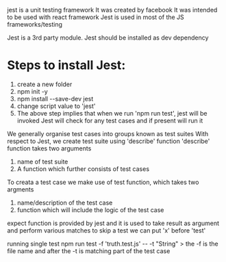 jest is a unit testing framework
It was created by facebook
It was intended to be used with react framework
Jest is used in most of the JS frameworks/testing

Jest is a 3rd party module. Jest should be installed as dev dependency


Steps to install Jest:
=====================
1) create a new folder
2) npm init -y
3) npm install --save-dev jest
4) change script value to 'jest'
5) The above step implies that when we run 'npm run test', jest will be invoked
    Jest will check for any test cases and if present will run it

We generally organise test cases into groups known as test suites
With respect to Jest, we create test suite using 'describe' function
'describe' function takes two arguments

1) name of test suite
2) A function which further consists of test cases 

To creata a test case we make use of test function, which takes two argments

1) name/description of the test case 
2) function which will include the logic of the test case

expect function is provided by jest and it is used to take result as argument and perform various matches
to skip a test we can put 'x' before 'test'

running single test npm run test -f 'truth.test.js' -- -t "String" > the -f is the file name and after the -t is matching part of the test case
